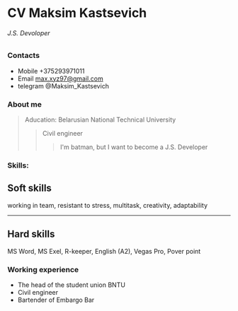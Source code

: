 # CV Maksim Kastsevich
###### J.S. Devoloper
### Contacts
* Mobile +375293971011 
* Email max.xyz97@gmail.com
* telegram @Maksim_Kastsevich
### About me 
> Aducation: Belarusian National Technical University
> > Civil engineer
> > > I'm batman, but I want to become a J.S. Developer
### Skills:
Soft skills
-------
working in team, resistant to stress, multitask, creativity, adaptability
*********************************************************************** 
Hard skills
---------
MS Word, MS Exel, R-keeper, English (A2), Vegas Pro, Pover point

### Working experience 
* The head of the student union BNTU
* Civil engineer
* Bartender of Embargo Bar

